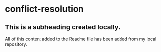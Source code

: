 # conflict-resolution

## This is a subheading created locally.

All of this content added to the Readme file has been added from my local repository.